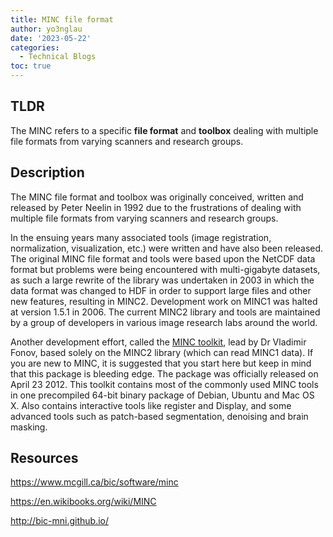 ```yaml
---
title: MINC file format
author: yo3nglau
date: '2023-05-22'
categories:
  - Technical Blogs
toc: true
---
```


## TLDR

The MINC refers to a specific **file format** and **toolbox** dealing with multiple file formats from varying scanners and research groups.

## Description

The MINC file format and toolbox was originally conceived, written and released by Peter Neelin in 1992 due to the frustrations of dealing with multiple file formats from varying scanners and research groups.

In the ensuing years many associated tools (image registration, normalization, visualization, etc.) were written and have also been released. The original MINC file format and tools were based upon the NetCDF data format but problems were being encountered with multi-gigabyte datasets, as such a large rewrite of the library was undertaken in 2003 in which the data format was changed to HDF in order to support large files and other new features, resulting in MINC2. Development work on MINC1 was halted at version 1.5.1 in 2006. The current MINC2 library and tools are maintained by a group of developers in various image research labs around the world.

Another development effort, called the [MINC toolkit](http://bic-mni.github.io/), lead by Dr Vladimir Fonov, based solely on the MINC2 library (which can read MINC1 data). If you are new to MINC, it is suggested that you start here but keep in mind that this package is bleeding edge. The package was officially released on April 23 2012. This toolkit contains most of the commonly used MINC tools in one precompiled 64-bit binary package of Debian, Ubuntu and Mac OS X. Also contains interactive tools like register and Display, and some advanced tools such as patch-based segmentation, denoising and brain masking.

## Resources

https://www.mcgill.ca/bic/software/minc

https://en.wikibooks.org/wiki/MINC

http://bic-mni.github.io/